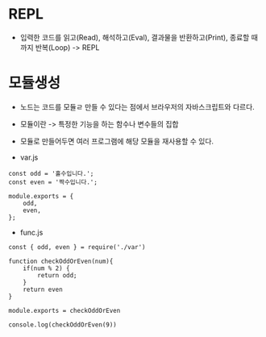 # REPL 
- 입력한 코드를 읽고(Read), 해석하고(Eval), 결과물을 반환하고(Print), 종료할 때까지 반복(Loop) -> REPL

# 모듈생성
- 노드는 코드를 모듈ㄹ 만들 수 있다는 점에서 브라우저의 자바스크립트와 다르다.
- 모듈이란 -> 특정한 기능을 하는 함수나 변수들의 집합
- 모듈로 만들어두면 여러 프로그램에 해당 모듈을 재사용할 수 있다.

- var.js
```
const odd = '홀수입니다.';
const even = '짝수입니다.';

module.exports = {
    odd,
    even,
};
```
- func.js
```
const { odd, even } = require('./var')

function checkOddOrEven(num){
    if(num % 2) {
        return odd;
    }
    return even
}

module.exports = checkOddOrEven

console.log(checkOddOrEven(9))
```
